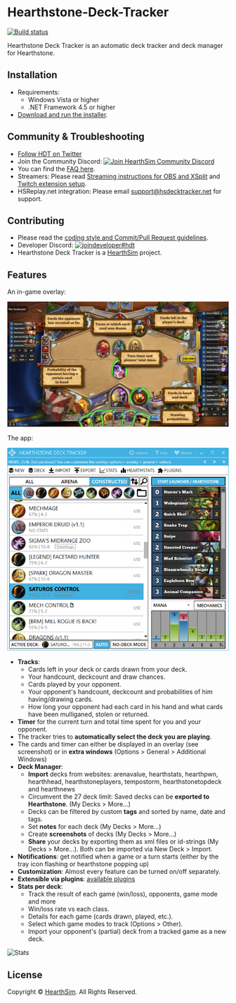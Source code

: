 # Hearthstone-Deck-Tracker
[![Build status](https://ci.appveyor.com/api/projects/status/3wow545sjaq9ybji/branch/master?svg=true)](https://ci.appveyor.com/project/azeier/hearthstone-deck-tracker/branch/master)

Hearthstone Deck Tracker is an automatic deck tracker and deck manager for Hearthstone.

## Installation
- Requirements:
  - Windows Vista or higher
  - .NET Framework 4.5 or higher
- [Download and run the installer](https://hsdecktracker.net/download/).

## Community & Troubleshooting
- [Follow HDT on Twitter](https://twitter.com/hsdecktracker)
- Join the Community Discord: [![Join HearthSim Community Discord](https://discordapp.com/api/guilds/265636998700728321/widget.png)](https://discord.gg/hearthsim)
- You can find the [FAQ here](https://github.com/HearthSim/Hearthstone-Deck-Tracker/wiki/FAQ).
- Streamers: Please read [Streaming instructions for OBS and XSplit](https://github.com/HearthSim/Hearthstone-Deck-Tracker/wiki/Streaming-Instructions) and [Twitch extension setup](https://hsdecktracker.net/twitch/setup/).
- HSReplay.net integration: Please email <support@hsdecktracker.net> for support.

## Contributing
- Please read the [coding style and Commit/Pull Request guidelines](https://github.com/HearthSim/Hearthstone-Deck-Tracker/blob/master/CONTRIBUTING.md).
- Developer Discord: [![joindeveloper#hdt](https://discordapp.com/api/guilds/195326447118712832/widget.png)](https://discord.gg/hearthsim-devs)
- Hearthstone Deck Tracker is a [HearthSim](https://hearthsim.info) project.

## Features
An in-game overlay:

![Overlay](https://github.com/HearthSim/Hearthstone-Deck-Tracker/raw/master/raw-assets/readme/overlay.png "Overlay")

The app: 

![Tracker](https://github.com/HearthSim/Hearthstone-Deck-Tracker/raw/master/raw-assets/readme/hdt-ui.png "HDT UI")

- **Tracks**:
  - Cards left in your deck or cards drawn from your deck.
  - Your handcount, deckcount and draw chances.
  - Cards played by your opponent.
  - Your opponent's handcount, deckcount and probabilities of him having/drawing cards.
  - How long your opponent had each card in his hand and what cards have been mulliganed, stolen or returned.  
- **Timer** for the current turn and total time spent for you and your opponent.  
- The tracker tries to **automatically select the deck you are playing**.  
- The cards and timer can either be displayed in an overlay (see screenshot) or in **extra windows** (Options > General > Additional Windows)  
- **Deck Manager**:
  - **Import** decks from websites: arenavalue, hearthstats, hearthpwn, hearthhead, hearthstoneplayers, tempostorm, hearthstonetopdeck and hearthnews  
  - Circumvent the 27 deck limit: Saved decks can be **exported to Hearthstone**. (My Decks > More...)
  - Decks can be filtered by custom **tags** and sorted by name, date and tags.  
  - Set **notes** for each deck (My Decks > More...)  
  - Create **screenshots** of decks (My Decks > More...)  
  - **Share** your decks by exporting them as xml files or id-strings (My Decks > More...). Both can be imported via New Deck > Import.  
- **Notifications**: get notified when a game or a turn starts (either by the tray icon flashing or hearthstone popping up)  
- **Customization**: Almost every feature can be turned on/off separately.
- **Extensible via plugins**: [available plugins](https://github.com/HearthSim/Hearthstone-Deck-Tracker/wiki/Available-Plugins)
- **Stats per deck**:
  - Track the result of each game (win/loss), opponents, game mode and more
  - Win/loss rate vs each class.
  - Details for each game (cards drawn, played, etc.).
  - Select which game modes to track (Options > Other).  
  - Import your opponent's (partial) deck from a tracked game as a new deck.

![Stats](https://i.imgur.com/Wke3Cuw.png "Deck stats")


## License

Copyright © [HearthSim](https://hearthsim.net). All Rights Reserved.
